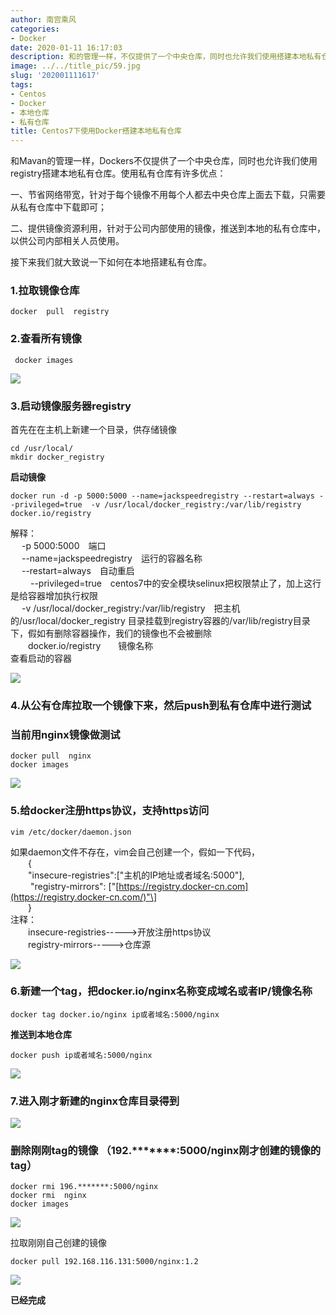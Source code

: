 ```yaml
---
author: 南宫乘风
categories:
- Docker
date: 2020-01-11 16:17:03
description: 和的管理一样，不仅提供了一个中央仓库，同时也允许我们使用搭建本地私有仓库。使用私有仓库有许多优点：一、节省网络带宽，针对于每个镜像不用每个人都去中央仓库上面去下载，只需要从私有仓库中下载即可；二、提供。。。。。。。
image: ../../title_pic/59.jpg
slug: '202001111617'
tags:
- Centos
- Docker
- 本地仓库
- 私有仓库
title: Centos7下使用Docker搭建本地私有仓库
---
```


<!--more-->

和Mavan的管理一样，Dockers不仅提供了一个中央仓库，同时也允许我们使用registry搭建本地私有仓库。使用私有仓库有许多优点：

一、节省网络带宽，针对于每个镜像不用每个人都去中央仓库上面去下载，只需要从私有仓库中下载即可；

二、提供镜像资源利用，针对于公司内部使用的镜像，推送到本地的私有仓库中，以供公司内部相关人员使用。

接下来我们就大致说一下如何在本地搭建私有仓库。

### 1.拉取镜像仓库

```
docker  pull  registry 
```

### 2.查看所有镜像

```
 docker images
```

![](../../image/20200111160352917.png)

### 3.启动镜像服务器registry

首先在在主机上新建一个目录，供存储镜像

```
cd /usr/local/
mkdir docker_registry 
```

**启动镜像**

```
docker run -d -p 5000:5000 --name=jackspeedregistry --restart=always --privileged=true  -v /usr/local/docker_registry:/var/lib/registry  docker.io/registry
```

解释：  
  \-p 5000:5000 端口  
  \--name=jackspeedregistry 运行的容器名称  
  \--restart=always 自动重启  
   \--privileged=true centos7中的安全模块selinux把权限禁止了，加上这行是给容器增加执行权限  
  \-v /usr/local/docker\_registry:/var/lib/registry 把主机的/usr/local/docker\_registry 目录挂载到registry容器的/var/lib/registry目录下，假如有删除容器操作，我们的镜像也不会被删除  
  docker.io/registry  镜像名称  
查看启动的容器

![](../../image/20200111160523133.png)

### 4.从公有仓库拉取一个镜像下来，然后push到私有仓库中进行测试

### 当前用nginx镜像做测试

```
docker pull  nginx 
docker images
```

![](../../image/20200111160758579.png)

### 5.给docker注册https协议，支持https访问

```
vim /etc/docker/daemon.json
```

如果daemon文件不存在，vim会自己创建一个，假如一下代码，  
  \{<!-- -->  
  "insecure-registries":\["主机的IP地址或者域名:5000"\],  
   "registry-mirrors": \["[https://registry.docker-cn.com](https://registry.docker-cn.com/)"\]  
  \}  
注释：  
  insecure-registries----->开放注册https协议  
  registry-mirrors----->仓库源

![](../../image/20200111160928574.png)

### 6.新建一个tag，把docker.io/nginx名称变成域名或者IP/镜像名称

```
docker tag docker.io/nginx ip或者域名:5000/nginx
```

**推送到本地仓库**

```
docker push ip或者域名:5000/nginx
```

![](../../image/20200111161202963.png)

### 7.进入刚才新建的nginx仓库目录得到

![](../../image/20200111161246783.png)

### 删除刚刚tag的镜像 （192.\*\*\*\*\*\*\*:5000/nginx刚才创建的镜像的tag）

```
docker rmi 196.*******:5000/nginx
docker rmi  nginx 
docker images
```

![](../../image/2020011116145613.png)

拉取刚刚自己创建的镜像

```
docker pull 192.168.116.131:5000/nginx:1.2
```

![](../../image/20200111161607528.png)

**已经完成**